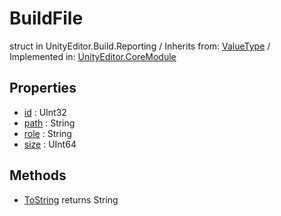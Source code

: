 # BuildFile
struct in UnityEditor.Build.Reporting
 / Inherits from: <a href="https://docs.unity3d.com/6000.0/Documentation/ScriptReference/ValueType.html">ValueType</a> / Implemented in: <a href="https://docs.unity3d.com/6000.0/Documentation/ScriptReference/UnityEditor.CoreModule.html">UnityEditor.CoreModule</a>

## Properties
- <a href="https://docs.unity3d.com/6000.0/Documentation/ScriptReference/BuildFile-id.html">id</a> : UInt32
- <a href="https://docs.unity3d.com/6000.0/Documentation/ScriptReference/BuildFile-path.html">path</a> : String
- <a href="https://docs.unity3d.com/6000.0/Documentation/ScriptReference/BuildFile-role.html">role</a> : String
- <a href="https://docs.unity3d.com/6000.0/Documentation/ScriptReference/BuildFile-size.html">size</a> : UInt64

## Methods
- <a href="https://docs.unity3d.com/6000.0/Documentation/ScriptReference/BuildFile.ToString.html">ToString</a> returns String
